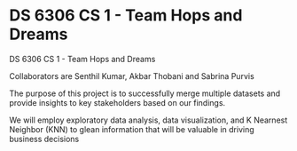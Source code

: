 # DS 6306 CS 1 - Team Hops and Dreams
 DS 6306 CS 1 - Team Hops and Dreams
 
 Collaborators are Senthil Kumar, Akbar Thobani and Sabrina Purvis

The purpose of this project is to successfully merge multiple datasets and provide insights to key stakeholders based on our findings.

We will employ exploratory data analysis, data visualization, and K Nearnest Neighbor (KNN) to glean information that will be valuable in driving business decisions

